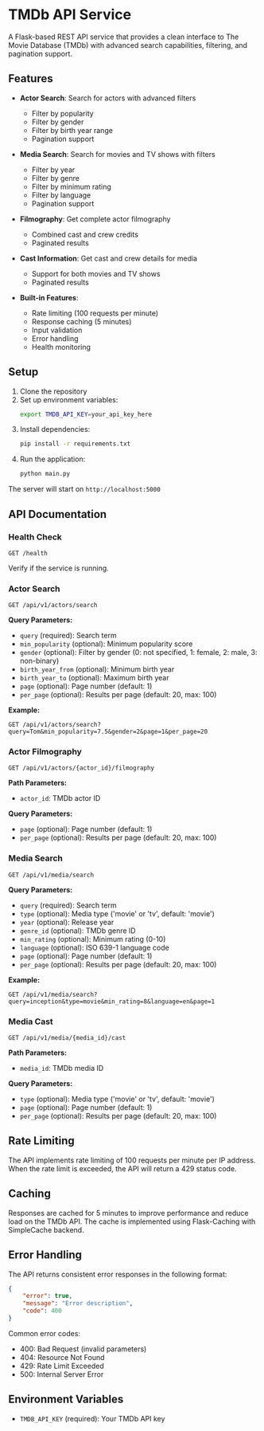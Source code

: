 # TMDb API Service

A Flask-based REST API service that provides a clean interface to The Movie Database (TMDb) with advanced search capabilities, filtering, and pagination support.

## Features

- **Actor Search**: Search for actors with advanced filters
  - Filter by popularity
  - Filter by gender
  - Filter by birth year range
  - Pagination support

- **Media Search**: Search for movies and TV shows with filters
  - Filter by year
  - Filter by genre
  - Filter by minimum rating
  - Filter by language
  - Pagination support

- **Filmography**: Get complete actor filmography
  - Combined cast and crew credits
  - Paginated results

- **Cast Information**: Get cast and crew details for media
  - Support for both movies and TV shows
  - Paginated results

- **Built-in Features**:
  - Rate limiting (100 requests per minute)
  - Response caching (5 minutes)
  - Input validation
  - Error handling
  - Health monitoring

## Setup

1. Clone the repository
2. Set up environment variables:
   ```bash
   export TMDB_API_KEY=your_api_key_here
   ```
3. Install dependencies:
   ```bash
   pip install -r requirements.txt
   ```
4. Run the application:
   ```bash
   python main.py
   ```

The server will start on `http://localhost:5000`

## API Documentation

### Health Check
```http
GET /health
```
Verify if the service is running.

### Actor Search
```http
GET /api/v1/actors/search
```

**Query Parameters:**
- `query` (required): Search term
- `min_popularity` (optional): Minimum popularity score
- `gender` (optional): Filter by gender (0: not specified, 1: female, 2: male, 3: non-binary)
- `birth_year_from` (optional): Minimum birth year
- `birth_year_to` (optional): Maximum birth year
- `page` (optional): Page number (default: 1)
- `per_page` (optional): Results per page (default: 20, max: 100)

**Example:**
```http
GET /api/v1/actors/search?query=Tom&min_popularity=7.5&gender=2&page=1&per_page=20
```

### Actor Filmography
```http
GET /api/v1/actors/{actor_id}/filmography
```

**Path Parameters:**
- `actor_id`: TMDb actor ID

**Query Parameters:**
- `page` (optional): Page number (default: 1)
- `per_page` (optional): Results per page (default: 20, max: 100)

### Media Search
```http
GET /api/v1/media/search
```

**Query Parameters:**
- `query` (required): Search term
- `type` (optional): Media type ('movie' or 'tv', default: 'movie')
- `year` (optional): Release year
- `genre_id` (optional): TMDb genre ID
- `min_rating` (optional): Minimum rating (0-10)
- `language` (optional): ISO 639-1 language code
- `page` (optional): Page number (default: 1)
- `per_page` (optional): Results per page (default: 20, max: 100)

**Example:**
```http
GET /api/v1/media/search?query=inception&type=movie&min_rating=8&language=en&page=1
```

### Media Cast
```http
GET /api/v1/media/{media_id}/cast
```

**Path Parameters:**
- `media_id`: TMDb media ID

**Query Parameters:**
- `type` (optional): Media type ('movie' or 'tv', default: 'movie')
- `page` (optional): Page number (default: 1)
- `per_page` (optional): Results per page (default: 20, max: 100)

## Rate Limiting

The API implements rate limiting of 100 requests per minute per IP address. When the rate limit is exceeded, the API will return a 429 status code.

## Caching

Responses are cached for 5 minutes to improve performance and reduce load on the TMDb API. The cache is implemented using Flask-Caching with SimpleCache backend.

## Error Handling

The API returns consistent error responses in the following format:
```json
{
    "error": true,
    "message": "Error description",
    "code": 400
}
```

Common error codes:
- 400: Bad Request (invalid parameters)
- 404: Resource Not Found
- 429: Rate Limit Exceeded
- 500: Internal Server Error

## Environment Variables

- `TMDB_API_KEY` (required): Your TMDb API key
